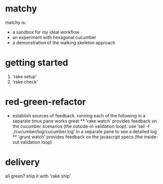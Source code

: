 matchy
======
matchy is:
* a sandbox for my ideal workflow
* an experiment with hexagonal cucumber
* a demonstration of the walking skeleton approach

getting started
===============
1. 'rake setup'
2. 'rake check'

red-green-refactor
==================
* establish sources of feedback. running each of the following in a separate tmux pane works great
** 'rake watch' provides feedback on the cucumber scenarios (the outside-in validation loop). use 'tail -f ./cucumber/log/cucumber.log' in a separate pane to see a detailed log
** 'grunt watch' provides feedback on the javascript specs (the inside-out validation loop)

delivery
========
all green? ship it with 'rake ship'
